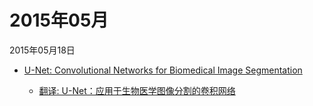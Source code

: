 # 2015年05月

2015年05月18日

- [U-Net: Convolutional Networks for Biomedical Image Segmentation](2015年05月18日/U-Net_Convolutional_Networks_for_Biomedical_Image_Segmentation.md)

    - [翻译: U-Net：应用于生物医学图像分割的卷积网络](2015年05月18日/U-Net_Convolutional_Networks_for_Biomedical_Image_Segmentation.md)